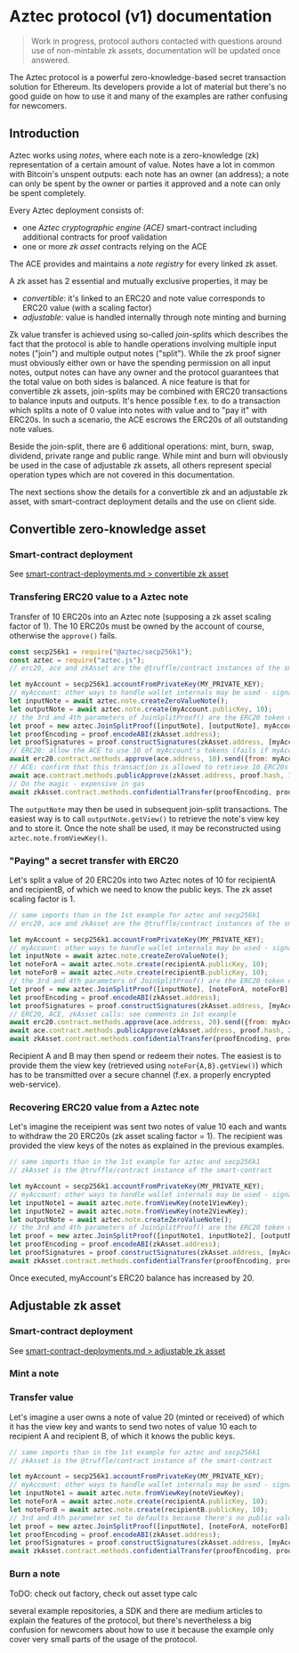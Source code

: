 # Aztec protocol (v1) documentation

> Work in progress, protocol authors contacted with questions around use of non-mintable zk assets, documentation will be updated once answered. 

The Aztec protocol is a powerful zero-knowledge-based secret transaction solution for Ethereum. Its developers provide a lot of material but there's no good guide on how to use it and many of the examples are rather confusing for newcomers. 

## Introduction
Aztec works using *notes*, where each note is a zero-knowledge (zk) representation of a certain amount of value. Notes have a lot in common with Bitcoin's unspent outputs: each note has an owner (an address); a note can only be spent by the owner or parties it approved and a note can only be spent completely.

Every Aztec deployment consists of:
- one *Aztec cryptographic engine (ACE)* smart-contract including additional contracts for proof validation
- one or more *zk asset* contracts relying on the ACE

The ACE provides and maintains a *note registry* for every linked zk asset.

A zk asset has 2 essential and mutually exclusive properties, it may be
- *convertible*: it's linked to an ERC20 and note value corresponds to ERC20 value (with a scaling factor)
- *adjustable*: value is handled internally through note minting and burning

Zk value transfer is achieved using so-called *join-split*s which describes the fact that the protocol is able to handle operations involving multiple input notes ("join") and multiple output notes ("split"). While the zk proof signer must obviously either own or have the spending permission on all input notes, output notes can have any owner and the protocol guarantees that the total value on both sides is balanced. A nice feature is that for convertible zk assets, join-splits may be combined with ERC20 transactions to balance inputs and outputs. It's hence possible f.ex. to do a transaction which splits a note of 0 value into notes with value and to "pay it" with ERC20s. In such a scenario, the ACE escrows the ERC20s of all outstanding note values. 

Beside the join-split, there are 6 additional operations: mint, burn, swap, dividend, private range and public range. While mint and burn will obviously be used in the case of adjustable zk assets, all others represent special operation types which are not covered in this documentation. 

The next sections show the details for a convertible zk and an adjustable zk asset, with smart-contract deployment details and the use on client side. 

## Convertible zero-knowledge asset
### Smart-contract deployment
See [smart-contract-deployments.md > convertible zk asset](./smart-contract-deployments.md)

### Transfering ERC20 value to a Aztec note
Transfer of 10 ERC20s into an Aztec note (supposing a zk asset scaling factor of 1). The 10 ERC20s must be owned by the account of course, otherwise the `approve()` fails. 
```js
const secp256k1 = require("@aztec/secp256k1");
const aztec = require("aztec.js");
// erc20, ace and zkAsset are the @truffle/contract instances of the smart-contracts

let myAccount = secp256k1.accountFromPrivateKey(MY_PRIVATE_KEY);    
// myAccount: other ways to handle wallet internals may be used - signature construction expects an object with the attributes privateKey, publicKey and address
let inputNote = await aztec.note.createZeroValueNote();
let outputNote = await aztec.note.create(myAccount.publicKey, 10);
// the 3rd and 4th parameters of JoinSplitProof() are the ERC20 token owner and the amount (< 0 means tokens go from myAccount.address to the ACE)
let proof = new aztec.JoinSplitProof([inputNote], [outputNote], myAccount.address, -10, myAccount.address);
let proofEncoding = proof.encodeABI(zkAsset.address);
let proofSignatures = proof.constructSignatures(zkAsset.address, [myAccount]);
// ERC20: allow the ACE to use 10 of myAccount's tokens (fails if myAccount's balance is not >= 10)
await erc20.contract.methods.approve(ace.address, 10).send({from: myAccount.address});
// ACE: confirm that this transaction is allowed to retrieve 10 ERC20s from the linked contract
await ace.contract.methods.publicApprove(zkAsset.address, proof.hash, 10).send({from: myAccount.address});
// Do the magic - expensive in gas
await zkAsset.contract.methods.confidentialTransfer(proofEncoding, proofSignatures).send({from: myAccount.address, gasLimit: 250000});
```
The `outputNote` may then be used in subsequent join-split transactions. The easiest way is to call `outputNote.getView()` to retrieve the note's view key and to store it. Once the note shall be used, it may be reconstructed using `aztec.note.fromViewKey()`. 

### "Paying" a secret transfer with ERC20
Let's split a value of 20 ERC20s into two Aztec notes of 10 for recipientA and recipientB, of which we need to know the public keys. The zk asset scaling factor is 1. 
```js
// same imports than in the 1st example for aztec and secp256k1
// erc20, ace and zkAsset are the @truffle/contract instances of the smart-contracts

let myAccount = secp256k1.accountFromPrivateKey(MY_PRIVATE_KEY);    
// myAccount: other ways to handle wallet internals may be used - signature construction expects an object with the attributes privateKey, publicKey and address
let inputNote = await aztec.note.createZeroValueNote();
let noteForA = await aztec.note.create(recipientA.publicKey, 10);
let noteForB = await aztec.note.create(recipientB.publicKey, 10);
// the 3rd and 4th parameters of JoinSplitProof() are the ERC20 token owner and the amount (< 0 means tokens go from myAccount.address to the ACE)
let proof = new aztec.JoinSplitProof([inputNote], [noteForA, noteForB], myAccount.address, -20, myAccount.address);
let proofEncoding = proof.encodeABI(zkAsset.address);
let proofSignatures = proof.constructSignatures(zkAsset.address, [myAccount]);
// ERC20, ACE, zkAsset calls: see comments in 1st example
await erc20.contract.methods.approve(ace.address, 20).send({from: myAccount.address});
await ace.contract.methods.publicApprove(zkAsset.address, proof.hash, 20).send({from: myAccount.address});
await zkAsset.contract.methods.confidentialTransfer(proofEncoding, proofSignatures).send({from: myAccount.address, gasLimit: 250000});
```
Recipient A and B may then spend or redeem their notes. The easiest is to provide them the view key (retrieved using `noteFor{A,B}.getView()`) which has to be transmitted over a secure channel (f.ex. a properly encrypted web-service). 

### Recovering ERC20 value from a Aztec note
Let's imagine the receipient was sent two notes of value 10 each and wants to withdraw the 20 ERC20s (zk asset scaling factor = 1). The recipient was provided the view keys of the notes as explained in the previous examples. 
```js
// same imports than in the 1st example for aztec and secp256k1
// zkAsset is the @truffle/contract instance of the smart-contract

let myAccount = secp256k1.accountFromPrivateKey(MY_PRIVATE_KEY);    
// myAccount: other ways to handle wallet internals may be used - signature construction expects an object with the attributes privateKey, publicKey and address
let inputNote1 = await aztec.note.fromViewKey(note1ViewKey);
let inputNote2 = await aztec.note.fromViewKey(note2ViewKey);
let outputNote = await aztec.note.createZeroValueNote();
// the 3rd and 4th parameters of JoinSplitProof() are the ERC20 token owner and the amount (> 0 means tokens go from the ACE to myAccount.address)
let proof = new aztec.JoinSplitProof([inputNote1, inputNote2], [outputNote], myAccount.address, 20, myAccount.address);
let proofEncoding = proof.encodeABI(zkAsset.address);
let proofSignatures = proof.constructSignatures(zkAsset.address, [myAccount]);
await zkAsset.contract.methods.confidentialTransfer(proofEncoding, proofSignatures).send({from: myAccount.address, gasLimit: 250000});
```
Once executed, myAccount's ERC20 balance has increased by 20. 

## Adjustable zk asset
### Smart-contract deployment
See [smart-contract-deployments.md > adjustable zk asset](./smart-contract-deployments.md)

### Mint a note

### Transfer value
Let's imagine a user owns a note of value 20 (minted or received) of which it has the view key and wants to send two notes of value 10 each to recipient A and recipient B, of which it knows the public keys.
```js
// same imports than in the 1st example for aztec and secp256k1
// zkAsset is the @truffle/contract instance of the smart-contract

let myAccount = secp256k1.accountFromPrivateKey(MY_PRIVATE_KEY);    
// myAccount: other ways to handle wallet internals may be used - signature construction expects an object with the attributes privateKey, publicKey and address
let inputNote1 = await aztec.note.fromViewKey(noteViewKey);
let noteForA = await aztec.note.create(recipientA.publicKey, 10);
let noteForB = await aztec.note.create(recipientB.publicKey, 10);
// 3rd and 4th parameter set to defaults because there's no public value involved
let proof = new aztec.JoinSplitProof([inputNote], [noteForA, noteForB], 0x0, 0, myAccount.address);
let proofEncoding = proof.encodeABI(zkAsset.address);
let proofSignatures = proof.constructSignatures(zkAsset.address, [myAccount]);
await zkAsset.contract.methods.confidentialTransfer(proofEncoding, proofSignatures).send({from: myAccount.address, gasLimit: 250000});
```

### Burn a note

ToDO: check out factory, check out asset type calc



several example repositories, a SDK and there are medium articles to explain the features of the protocol, but there's nevertheless a big confusion for newcomers about how to use it because the example only cover very small parts of the usage of the protocol.